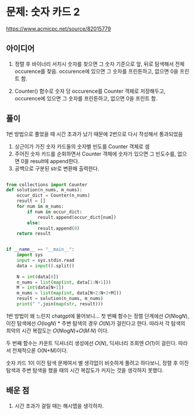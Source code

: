 # 문제: 숫자 카드 2
https://www.acmicpc.net/source/82015779

## 아이디어
1. 정렬 후 바이너리 서치시 숫자를 찾으면 그 숫자 기준으로 앞, 뒤로 탐색해서 전체 occurence를 찾음. occurence에 있으면 그 숫자를 프린튼하고, 없으면 0을 프린트 함.

2. Counter() 함수로 숫자 당 occurence를 Counter 객체로 저장해두고, occurence에 있으면 그 숫자를 프린튼하고, 없으면 0을 프린트 함.

## 풀이
1번 방법으로 풀었을 때 시간 초과가 났기 때문에 2번으로 다시 작성해서 통과되었음
1. 상근이가 가진 숫자 카드들의 숫자별 빈도를 Counter 객체로 셈
2. 주어진 숫자 카드를 순회하면서 Counter 객체에 숫자가 있으면 그 빈도수를, 없으면 0을 result에 append한다.
3. 공백으로 구분된 str로 변환해 출력한다.

```python

from collections import Counter
def solution(n_nums, m_nums):
    occur_dict = Counter(n_nums)
    result = []
    for num in m_nums:
        if num in occur_dict:
            result.append(occur_dict[num])
        else:
            result.append(0)
    return result


if __name__ == "__main__":
    import sys
    input = sys.stdin.read
    data = input().split()
    
    N = int(data[0])
    n_nums = list(map(int, data[1:N+1]))
    M = int(data[N+1])
    m_nums = list(map(int, data[N+2:N+2+M]))
    result = solution(n_nums, m_nums)
    print(" ".join(map(str, result)))
```

1번 방법이 왜 느린지 chatgpt에 물어보니...
첫 번째 함수는 정렬 단계에선 𝑂(𝑁log⁡𝑁), 이진 탐색에선 𝑂(log𝑁) * 주변 탐색의 경우 𝑂(𝑁)가 걸린다고 한다. 
따라서 각 탐색의 최악의 시간 복잡도는 𝑂(𝑁log𝑁)+𝑂(𝑀⋅𝑁) 이다.

두 번째 함수는 카운트 딕셔너리 생성에선 𝑂(𝑁), 딕셔너리 조회엔 𝑂(1)이 걸린다. 
따라서 전체적으론 O(N+M)이다.

숫자 카드 1이 이진 탐색 문제여서 별 생각없이 비슷하게 풀려고 하다보니, 정렬 후 이진 탐색과 주변 탐색을 했을 때의 시간 복잡도가 커지는 것을 생각하지 못했다. 

## 배운 점
1. 시간 초과가 걸릴 때는 해시맵을 생각하자.